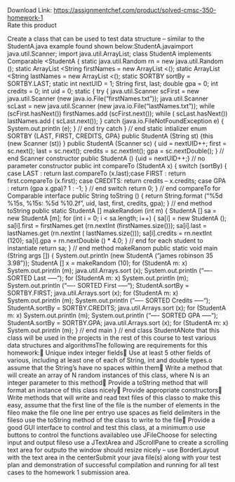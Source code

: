 Download Link: https://assignmentchef.com/product/solved-cmsc-350-homework-1
<br>
<span class="kksr-muted">Rate this product</span>

<p class="ui header product-top-header" title="CMSC 350 Homework 1 Solution">Create a class that can be used to test data structure – similar to the StudentA.java example found shown below:StudentA.javaimport java.util.Scanner; import java.util.ArrayList; class StudentA implements Comparable &lt;StudentA { static java.util.Random rn = new java.util.Random (); static ArrayList &lt;String firstNames = new ArrayList &lt;(); static ArrayList &lt;String lastNames = new ArrayList &lt;(); static SORTBY sortBy = SORTBY.LAST; static int nextUID = 1; String first, last; double gpa = 0; int credits = 0; int uid = 0; static { try { java.util.Scanner scFirst = new java.util.Scanner (new java.io.File(“firstNames.txt”)); java.util.Scanner scLast = new java.util.Scanner (new java.io.File(“lastNames.txt”)); while (scFirst.hasNext()) firstNames.add (scFirst.next()); while ( scLast.hasNext()) lastNames.add ( scLast.next()); } catch (java.io.FileNotFoundException e) { System.out.println (e); } // end try catch } // end static intializer enum SORTBY {LAST, FIRST, CREDITS, GPA} public StudentA (String st) {this (new Scanner (st)) } public StudentA (Scanner sc) { uid = nextUID++; first = sc.next(); last = sc.next(); credits = sc.nextInt(); gpa = sc.nextDouble(); } // end Scanner constructor public StudentA () {uid = nextUID++;} // no parameter constructor public int compareTo (StudentA x) { switch (sortBy) { case LAST : return last.compareTo (x.last);case FIRST : return first.compareTo (x.first); case CREDITS: return credits – x.credits; case GPA : return (gpa x.gpa)? 1 : -1; } // end switch return 0; } // end compareTo for Comparable interface public String toString () { return String.format (“%5d %15s, %15s: %5d %10.2f”, uid, last, first, credits, gpa); } // end method toString public static StudentA [] makeRandom (int m) { StudentA [] sa = new StudentA [m]; for (int i = 0; i &lt; sa.length; i++) { sa[i] = new StudentA (); sa[i].first = firstNames.get (rn.nextInt (firstNames.size())); sa[i].last = lastNames.get (rn.nextInt ( lastNames.size())); sa[i].credits = rn.nextInt (120); sa[i].gpa = rn.nextDouble () * 4.0; } // end for each student to instantiate return sa; } // end method makeRanom public static void main (String args []) { System.out.println (new StudentA (“james robinson 35 3.98”)); StudentA [] x = makeRandom (10); for (StudentA m: x) System.out.println (m); java.util.Arrays.sort (x); System.out.println (“—- SORTED Last —–“); for (StudentA m: x) System.out.println (m); System.out.println (“—- SORTED First —–“); StudentA.sortBy = SORTBY.FIRST; java.util.Arrays.sort (x); for (StudentA m: x) System.out.println (m); System.out.println (“—- SORTED Credits —–“); StudentA.sortBy = SORTBY.CREDITS; java.util.Arrays.sort (x); for (StudentA m: x) System.out.println (m); System.out.println (“—- SORTED GPA —–“); StudentA.sortBy = SORTBY.GPA; java.util.Arrays.sort (x); for (StudentA m: x) System.out.println (m); } // end main } // end class StudentANote that this class will be used in the projects in the rest of this course to test various data structures and algorithmsThe following are requirements for this homework: Unique index integer fields Use at least 5 other fields of various, including at least one of each of String, int and double types.o assume that the String’s have no spaces within them Write a method that will create an array of N random instances of this class, where N is an integer parameter to this method Provide a toString method that will format an instance of this class nicely Provide appropriate constructors Write methods that will write and read text files of this classo to make this easy, assume that the first line of the file is the number of elements in the fileo make the file one line per entryo use spaces as field delimiters in the fileso use the toString method of the class to write to the file Provide a good GUI interface to control and test this class, at a minimum:o use buttons to control the functions availableo use JFileChoose for selecting input and output fileso use a JTextArea and JScrollPane to create a scrolling text area for outputo the window should resize nicely – use BorderLayout with the text area in the centerSubmit your java file(s) along with your test plan and demonstration of successful compilation and running for all test cases to the homework 1 submission area.